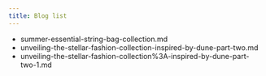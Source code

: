 ```yaml
---
title: Blog list
---
```

* summer-essential-string-bag-collection.md
* unveiling-the-stellar-fashion-collection-inspired-by-dune-part-two.md
* unveiling-the-stellar-fashion-collection%3A-inspired-by-dune-part-two-1.md
